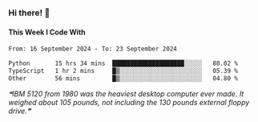 ### Hi there! 👋

#### This Week I Code With
<!--START_SECTION:waka-->

```txt
From: 16 September 2024 - To: 23 September 2024

Python       15 hrs 34 mins  ████████████████████░░░░░   80.02 %
TypeScript   1 hr 2 mins     █▒░░░░░░░░░░░░░░░░░░░░░░░   05.39 %
Other        56 mins         █▒░░░░░░░░░░░░░░░░░░░░░░░   04.80 %
```

<!--END_SECTION:waka-->

<!--STARTS_HERE_QUOTE_README-->
<i>❝IBM 5120 from 1980 was the heaviest desktop computer ever made. It weighed about 105 pounds, not including the 130 pounds external floppy drive.❞</i>
<!--ENDS_HERE_QUOTE_README-->
